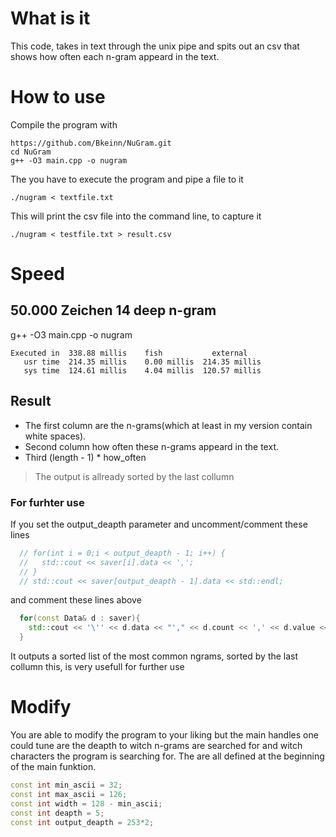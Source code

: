 # What is it
This code, takes in text through the unix pipe and spits out 
an csv that shows how often each n-gram appeard in the text. 

# How to use
Compile the program with
```
https://github.com/Bkeinn/NuGram.git
cd NuGram
g++ -O3 main.cpp -o nugram
```
The you have to execute the program and pipe a file to it
```
./nugram < textfile.txt  
```
This will print the csv file into the command line, to capture it
```
./nugram < testfile.txt > result.csv
```

# Speed

## 50.000 Zeichen 14 deep n-gram
g++ -O3 main.cpp -o nugram
```
Executed in  338.88 millis    fish           external
   usr time  214.35 millis    0.00 millis  214.35 millis
   sys time  124.61 millis    4.04 millis  120.57 millis
```
## Result
- The first column are the n-grams(which at least in my version
contain white spaces).
- Second column how often these n-grams appeard
in the text.
- Third (length - 1) * how_often

> The output is allready sorted by the last collumn
### For furhter use
If you set the output_deapth parameter and uncomment/comment these lines
```cpp
  // for(int i = 0;i < output_deapth - 1; i++) {
  //   std::cout << saver[i].data << ',';
  // }
  // std::cout << saver[output_deapth - 1].data << std::endl;
```

and comment these lines above
```cpp
  for(const Data& d : saver){
    std::cout << '\'' << d.data << "'," << d.count << ',' << d.value << '\n';
  }
```
It outputs a sorted list of the most common ngrams, sorted by the last collumn
this, is very usefull for further use

# Modify
You are able to modify the program to your liking but the main
handles one could tune are the deapth to witch n-grams are searched for and
witch characters the program is searching for. 
The are all defined at the beginning of the main funktion.
```cpp
const int min_ascii = 32;
const int max_ascii = 126;
const int width = 128 - min_ascii;
const int deapth = 5;
const int output_deapth = 253*2;
```
